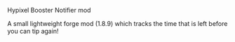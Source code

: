 Hypixel Booster Notifier mod

A small lightweight forge mod (1.8.9) which tracks the time that is left before you can tip again!
